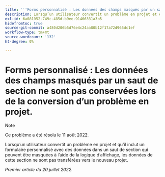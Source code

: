 ```yaml
---
title: '''Forms personnalisé : Les données des champs masqués par un saut de section ne sont pas conservées lors de la conversion d’un problème en projet'
description: Lorsqu’un utilisateur convertit un problème en projet et qu’il inclut un formulaire personnalisé avec des données dans un saut de section qui peuvent être masquées à l’aide de la logique d’affichage, les données de cette section ne sont pas transférées vers le nouveau projet.
exl-id: 6a081052-749c-485d-b9ee-91466331a3b5
hidefromtoc: true
source-git-commit: a480d206b5d76e4c24aa80b12f17a72d965dc1ef
workflow-type: tm+mt
source-wordcount: '132'
ht-degree: 0%

---
```


# Forms personnalisé : Les données des champs masqués par un saut de section ne sont pas conservées lors de la conversion d’un problème en projet.

>[!NOTE]
>
> Ce problème a été résolu le 11 août 2022.

Lorsqu’un utilisateur convertit un problème en projet et qu’il inclut un formulaire personnalisé avec des données dans un saut de section qui peuvent être masquées à l’aide de la logique d’affichage, les données de cette section ne sont pas transférées vers le nouveau projet.

_Premier article du 20 juillet 2022._
